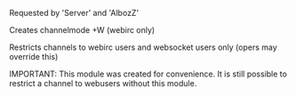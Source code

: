Requested by 'Server' and 'AlbozZ'

Creates channelmode +W (webirc only)

Restricts channels to webirc users and websocket users only (opers may override this)

IMPORTANT: This module was created for convenience. It is still possible to restrict a channel to webusers without this module.
